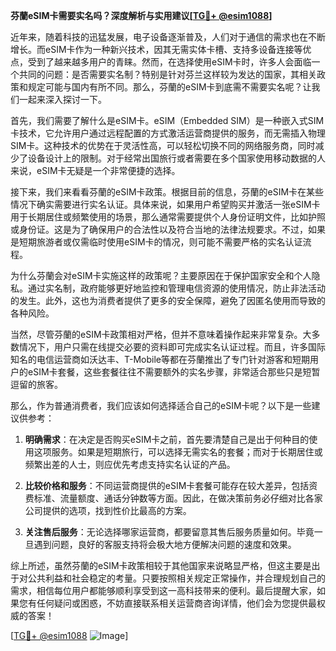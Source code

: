 **芬蘭eSIM卡需要实名吗？深度解析与实用建议[[TG💪+ @esim1088](https://t.me/s/esim1088)]**

近年来，随着科技的迅猛发展，电子设备逐渐普及，人们对于通信的需求也在不断增长。而eSIM卡作为一种新兴技术，因其无需实体卡槽、支持多设备连接等优点，受到了越来越多用户的青睐。然而，在选择使用eSIM卡时，许多人会面临一个共同的问题：是否需要实名制？特别是针对芬兰这样较为发达的国家，其相关政策和规定可能与国内有所不同。那么，芬蘭的eSIM卡到底需不需要实名呢？让我们一起来深入探讨一下。

首先，我们需要了解什么是eSIM卡。eSIM（Embedded SIM）是一种嵌入式SIM卡技术，它允许用户通过远程配置的方式激活运营商提供的服务，而无需插入物理SIM卡。这种技术的优势在于灵活性高，可以轻松切换不同的网络服务商，同时减少了设备设计上的限制。对于经常出国旅行或者需要在多个国家使用移动数据的人来说，eSIM卡无疑是一个非常便捷的选择。

接下来，我们来看看芬蘭的eSIM卡政策。根据目前的信息，芬蘭的eSIM卡在某些情况下确实需要进行实名认证。具体来说，如果用户希望购买并激活一张eSIM卡用于长期居住或频繁使用的场景，那么通常需要提供个人身份证明文件，比如护照或身份证。这是为了确保用户的合法性以及符合当地的法律法规要求。不过，如果是短期旅游者或仅需临时使用eSIM卡的情况，则可能不需要严格的实名认证流程。

为什么芬蘭会对eSIM卡实施这样的政策呢？主要原因在于保护国家安全和个人隐私。通过实名制，政府能够更好地监控和管理电信资源的使用情况，防止非法活动的发生。此外，这也为消费者提供了更多的安全保障，避免了因匿名使用而导致的各种风险。

当然，尽管芬蘭的eSIM卡政策相对严格，但并不意味着操作起来非常复杂。大多数情况下，用户只需在线提交必要的资料即可完成实名认证过程。而且，许多国际知名的电信运营商如沃达丰、T-Mobile等都在芬蘭推出了专门针对游客和短期用户的eSIM卡套餐，这些套餐往往不需要额外的实名步骤，非常适合那些只是短暂逗留的旅客。

那么，作为普通消费者，我们应该如何选择适合自己的eSIM卡呢？以下是一些建议供参考：

1. **明确需求**：在决定是否购买eSIM卡之前，首先要清楚自己是出于何种目的使用这项服务。如果是短期旅行，可以选择无需实名的套餐；而对于长期居住或频繁出差的人士，则应优先考虑支持实名认证的产品。
   
2. **比较价格和服务**：不同运营商提供的eSIM卡套餐可能存在较大差异，包括资费标准、流量额度、通话分钟数等方面。因此，在做决策前务必仔细对比各家公司提供的选项，找到性价比最高的方案。

3. **关注售后服务**：无论选择哪家运营商，都要留意其售后服务质量如何。毕竟一旦遇到问题，良好的客服支持将会极大地方便解决问题的速度和效果。

综上所述，虽然芬蘭的eSIM卡政策相较于其他国家来说略显严格，但这主要是出于对公共利益和社会稳定的考量。只要按照相关规定正常操作，并合理规划自己的需求，相信每位用户都能够顺利享受到这一高科技带来的便利。最后提醒大家，如果您有任何疑问或困惑，不妨直接联系相关运营商咨询详情，他们会为您提供最权威的答案！

[[TG💪+ @esim1088](https://t.me/s/esim1088) ![Image](https://i.postimg.cc/4NQfJmqS/Snipaste-2025-05-13-00-14-12.png)]